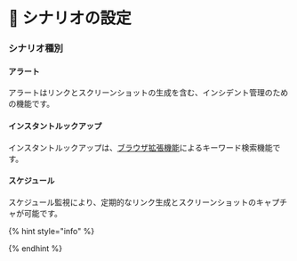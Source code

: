 # 📘 シナリオの設定

### シナリオ種別

#### アラート

アラートはリンクとスクリーンショットの生成を含む、インシデント管理のための機能です。

#### インスタントルックアップ

インスタントルックアップは、[ブラウザ拡張機能](https://app.gitbook.com/o/1bWl1a6t3MA8rgLDH3HU/s/2PzA1fb3Iusw0nIBuaxX/\~/changes/4/tutorial-get-started./insutru/burauza)によるキーワード検索機能です。

#### スケジュール

スケジュール監視により、定期的なリンク生成とスクリーンショットのキャプチャが可能です。



{% hint style="info" %}

{% endhint %}

